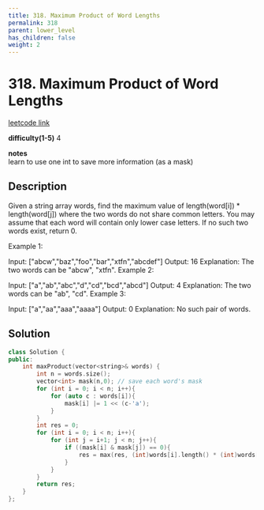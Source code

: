 ```yaml
---
title: 318. Maximum Product of Word Lengths
permalink: 318
parent: lower_level
has_children: false
weight: 2
---
```

# 318. Maximum Product of Word Lengths
[leetcode link](https://leetcode.com/problems/maximum-product-of-word-lengths/)

**difficulty(1-5)** 
4

**notes**   
learn to use one int to save more information (as a mask)

## Description
Given a string array words, find the maximum value of length(word[i]) * length(word[j]) where the two words do not share common letters. You may assume that each word will contain only lower case letters. If no such two words exist, return 0.

Example 1:

Input: ["abcw","baz","foo","bar","xtfn","abcdef"]
Output: 16 
Explanation: The two words can be "abcw", "xtfn".
Example 2:

Input: ["a","ab","abc","d","cd","bcd","abcd"]
Output: 4 
Explanation: The two words can be "ab", "cd".
Example 3:

Input: ["a","aa","aaa","aaaa"]
Output: 0 
Explanation: No such pair of words.


## Solution
```c++
class Solution {
public:
    int maxProduct(vector<string>& words) {
        int n = words.size();
        vector<int> mask(n,0); // save each word's mask 
        for (int i = 0; i < n; i++){
            for (auto c : words[i]){
                mask[i] |= 1 << (c-'a');
            }
        }
        int res = 0;
        for (int i = 0; i < n; i++){
            for (int j = i+1; j < n; j++){
                if ((mask[i] & mask[j]) == 0){
                    res = max(res, (int)words[i].length() * (int)words[j].length());
                }
            }
        }
        return res;
    }
};
```

<!-- 
Default label
{: .label }

Blue label
{: .label .label-blue }

Stable
{: .label .label-green }

New release
{: .label .label-purple }

Coming soon
{: .label .label-yellow }

Deprecated
{: .label .label-red } -->
